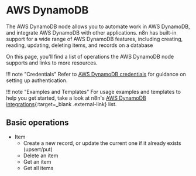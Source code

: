 # AWS DynamoDB

The AWS DynamoDB node allows you to automate work in AWS DynamoDB, and integrate AWS DynamoDB with other applications. n8n has built-in support for a wide range of AWS DynamoDB features, including creating, reading, updating, deleting items, and records on a database

On this page, you'll find a list of operations the AWS DynamoDB node supports and links to more resources.

!!! note "Credentials"
   Refer to [AWS DynamoDB credentials](https://docs.n8n.io/integrations/builtin/credentials/aws/) for guidance on setting up authentication. 

!!! note "Examples and Templates"
   For usage examples and templates to help you get started, take a look at n8n's [AWS DynamoDB integrations](https://n8n.io/integrations/aws-dynamodb/){:target=_blank .external-link} list.



## Basic operations

* Item
  * Create a new record, or update the current one if it already exists (upsert/put)
  * Delete an item
  * Get an item
  * Get all items
